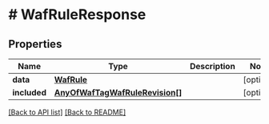 # # WafRuleResponse

## Properties

Name | Type | Description | Notes
------------ | ------------- | ------------- | -------------
**data** | [**WafRule**](WafRule.md) |  | [optional]
**included** | [**AnyOfWafTagWafRuleRevision[]**](AnyOfWafTagWafRuleRevision.md) |  | [optional]

[[Back to API list]](../../README.md#endpoints) [[Back to README]](../../README.md)
